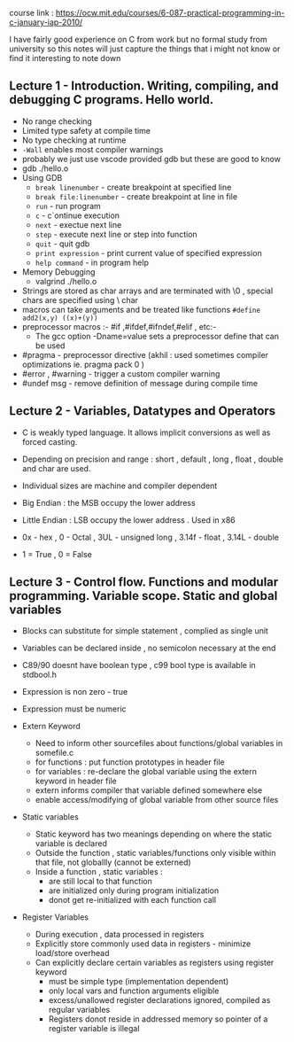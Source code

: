 course link : https://ocw.mit.edu/courses/6-087-practical-programming-in-c-january-iap-2010/

I have fairly good experience on C from work but no formal study from university so this notes will just capture the things that i might not know or find it interesting to note down 

## Lecture 1 - Introduction. Writing, compiling, and debugging C programs. Hello world.

- No range checking 
- Limited type safety at compile time 
- No type checking at runtime 
- `-Wall` enables most compiler warnings 
- probably we just use vscode provided gdb but these are good to know
- gdb ./hello.o
- Using GDB 
    - `break linenumber` - create breakpoint at specified line 
    - `break file:linenumber` - create breakpoint at line in file 
    - `run` - run program 
    - `c` - c`ontinue execution 
    - `next` - exectue next line 
    - `step` - execute next line or step into function 
    - `quit` - quit gdb
    - `print expression` - print current value of specified expression 
    - `help command` - in program help 
- Memory Debugging 
    - valgrind ./hello.o
- Strings are stored as char arrays and are terminated with \0 , special chars are specified using \ char
- macros can take arguments and be treated like functions `#define add2(x,y) ((x)+(y))`
- preprocessor macros :- #if ,#ifdef,#ifndef,#elif , etc:- 
    - The gcc option -Dname=value sets a preprocessor define that can be used  
- #pragma - preprocessor directive (akhil : used sometimes compiler optimizations ie. pragma pack 0 )
- #error , #warning - trigger a custom compiler warning 
- #undef msg - remove definition of message during compile time

## Lecture 2 - Variables, Datatypes and Operators
- C is weakly typed language. It allows implicit conversions as well as forced casting. 
- Depending on precision and range : short , default , long , float , double and char are used. 
- Individual sizes are machine and compiler dependent 

- Big Endian : the MSB occupy the lower address 
- Little Endian : LSB occupy the lower address . Used in x86 
- 0x - hex , 0 - Octal , 3UL - unsigned long , 3.14f - float , 3.14L - double 
- 1 = True , 0 = False 

## Lecture 3 - Control flow. Functions and modular programming. Variable scope. Static and global variables

- Blocks can substitute for simple statement , complied as single unit 
- Variables can be declared inside , no semicolon necessary at the end 
- C89/90 doesnt have boolean type , c99 bool type is available in stdbool.h
- Expression is non zero - true 
- Expression must be numeric  
- Extern Keyword 
    - Need to inform other sourcefiles about functions/global variables in somefile.c
    - for functions : put function prototypes in header file 
    - for variables : re-declare the global variable using the extern keyword in header file 
    - extern informs compiler that variable defined somewhere else 
    - enable access/modifying of global variable from other source files 
- Static variables 
    - Static keyword has two meanings depending on where the static variable is declared 
    - Outside the function , static variables/functions only visible within that file, not globallly (cannot be externed)
    - Inside a function , static variables : 
        - are still local to that function 
        - are initialized only during program initialization 
        - donot get re-initialized with each function call 

- Register Variables 
    - During execution , data processed in registers 
    - Explicitly store commonly used data in registers - minimize load/store overhead 
    - Can explicitly declare certain variables as registers using register keyword 
        - must be simple type (implementation dependent)
        - only local vars and function arguments eligible 
        - excess/unallowed register declarations ignored, compiled as regular variables 
        - Registers donot reside in addressed memory so pointer of a register variable is illegal 























